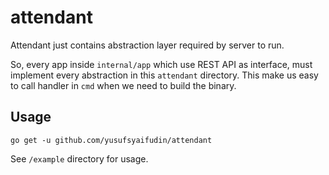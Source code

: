 # attendant

Attendant just contains abstraction layer required by server to run.

So, every app inside `internal/app` which use REST API as interface, must implement
every abstraction in this `attendant` directory. This make us easy to call handler in `cmd`
when we need to build the binary.

## Usage

```
go get -u github.com/yusufsyaifudin/attendant
```

See `/example` directory for usage.